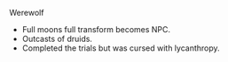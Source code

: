Werewolf
- Full moons full transform becomes NPC.
- Outcasts of druids.
- Completed the trials but was cursed with lycanthropy.



